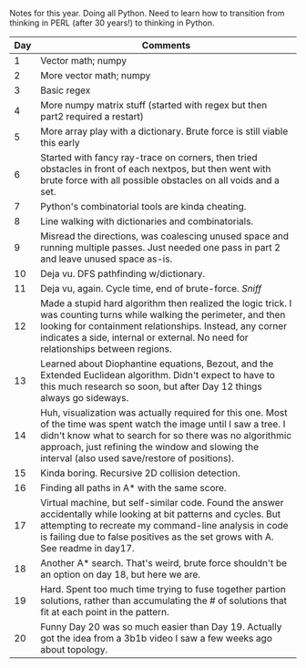 Notes for this year. Doing all Python. Need to learn how to transition from thinking in PERL (after 30 years!) to thinking in Python.

| Day |Comments |
| --- |-------- |
| 1   |Vector math; numpy |
| 2   |More vector math; numpy |
| 3   |Basic regex |
| 4   |More numpy matrix stuff (started with regex but then part2 required a restart) |
| 5   |More array play with a dictionary. Brute force is still viable this early |
| 6   |Started with fancy ray-trace on corners, then tried obstacles in front of each nextpos, but then went with brute force with all possible obstacles on all voids and a set. |
| 7   |Python's combinatorial tools are kinda cheating. |
| 8   |Line walking with dictionaries and combinatorials. |
| 9   |Misread the directions, was coalescing unused space and running multiple passes. Just needed one pass in part 2 and leave unused space as-is. |
| 10  |Deja vu. DFS pathfinding w/dictionary. |
| 11  |Deja vu, again. Cycle time, end of brute-force. *Sniff* |
| 12  |Made a stupid hard algorithm then realized the logic trick. I was counting turns while walking the perimeter, and then looking for containment relationships. Instead, any corner indicates a side, internal or external. No need for relationships between regions.|
| 13  |Learned about Diophantine equations, Bezout, and the Extended Euclidean algorithm. Didn't expect to have to this much research so soon, but after Day 12 things always go sideways. |
| 14  |Huh, visualization was actually required for this one. Most of the time was spent watch the image until I saw a tree. I didn't know what to search for so there was no algorithmic approach, just refining the window and slowing the interval (also used save/restore of positions). |
| 15  |Kinda boring. Recursive 2D collision detection.|
| 16  |Finding all paths in A* with the same score.|
| 17  |Virtual machine, but self-similar code. Found the answer accidentally while looking at bit patterns and cycles. But attempting to recreate my command-line analysis in code is failing due to false positives as the set grows with A. See readme in day17.|
| 18  |Another A* search. That's weird, brute force shouldn't be an option on day 18, but here we are.|
| 19  |Hard. Spent too much time trying to fuse together partion solutions, rather than accumulating the # of solutions that fit at each point in the pattern.|
| 20  |Funny Day 20 was so much easier than Day 19. Actually got the idea from a 3b1b video I saw a few weeks ago about topology.|
